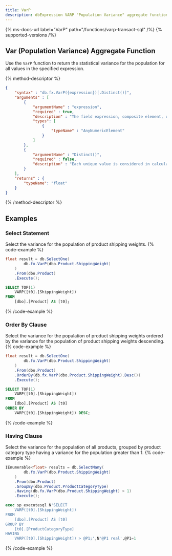 ```yaml
---
title: VarP
description: dbExpression VARP "Population Variance" aggregate function
---
```


{% ms-docs-url label="VarP" path="/functions/varp-transact-sql" /%}
{% supported-versions /%}

## Var (Population Variance) Aggregate Function

Use the `VarP` function to return the statistical variance for the population for all values in the specified expression.

{% method-descriptor %}
```json
{
    "syntax" : "db.fx.VarP({expression})[.Distinct()]",
    "arguments" : [
        {
            "argumentName" : "expression",
            "required" : true,
            "description" : "The field expression, composite element, or function result to use in calculating the population variance.",
            "types": [
                { 
                    "typeName" : "AnyNumericElement"
                }
            ]
        },
        {
            "argumentName" : "Distinct()",
            "required" : false,
            "description" : "Each unique value is considered in calculating the population variance value."
        }        
    ],
    "returns" : {
        "typeName": "float"
    }
}
```
{% /method-descriptor %}

## Examples
### Select Statement
Select the variance for the population of product shipping weights.
{% code-example %}
```csharp
float result = db.SelectOne(
        db.fx.VarP(dbo.Product.ShippingWeight)
    )
    .From(dbo.Product)
    .Execute();
```
```sql
SELECT TOP(1)
    VARP([t0].[ShippingWeight])
FROM
    [dbo].[Product] AS [t0];
```
{% /code-example %}

### Order By Clause
Select the variance for the population of product shipping weights ordered by the variance for the population of product shipping weights descending.
{% code-example %}
```csharp
float result = db.SelectOne(
        db.fx.VarP(dbo.Product.ShippingWeight)
    )
    .From(dbo.Product)
    .OrderBy(db.fx.VarP(dbo.Product.ShippingWeight).Desc())
    .Execute();
```
```sql
SELECT TOP(1)
    VARP([t0].[ShippingWeight])
FROM
    [dbo].[Product] AS [t0]
ORDER BY
    VARP([t0].[ShippingWeight]) DESC;
```
{% /code-example %}

### Having Clause
Select the variance for the population of all products, grouped by product
category type having a variance for the population greater than 1.
{% code-example %}
```csharp
IEnumerable<float> results = db.SelectMany(
        db.fx.VarP(dbo.Product.ShippingWeight)
    )
    .From(dbo.Product)
    .GroupBy(dbo.Product.ProductCategoryType)
    .Having(db.fx.VarP(dbo.Product.ShippingWeight) > 1)
    .Execute();
```
```sql
exec sp_executesql N'SELECT
    VARP([t0].[ShippingWeight])
FROM
    [dbo].[Product] AS [t0]
GROUP BY
    [t0].[ProductCategoryType]
HAVING
    VARP([t0].[ShippingWeight]) > @P1;',N'@P1 real',@P1=1
```
{% /code-example %}
